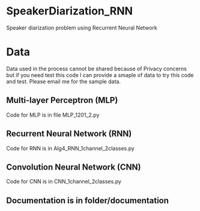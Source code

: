 # SpeakerDiarization_RNN
Speaker diarization problem using Recurrent Neural Network

# Data
Data used in the process cannot be shared because of Privacy concerns but if you need test this code I can provide a smaple of data to try this code and test. Please email me for the sample data.

## Multi-layer Perceptron (MLP)
Code for MLP is in file MLP_1201_2.py
## Recurrent Neural Network (RNN)
Code for RNN is in Alg4_RNN_1channel_2classes.py
## Convolution Neural Network (CNN)
Code for CNN is in CNN_1channel_2classes.py
## Documentation is in folder/documentation
